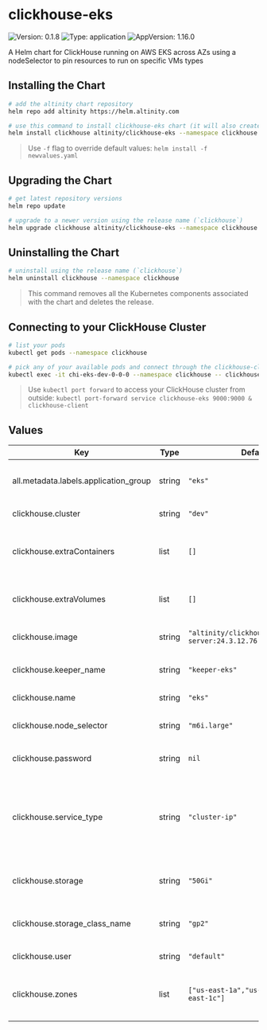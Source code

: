 # clickhouse-eks

![Version: 0.1.8](https://img.shields.io/badge/Version-0.1.8-informational?style=flat-square) ![Type: application](https://img.shields.io/badge/Type-application-informational?style=flat-square) ![AppVersion: 1.16.0](https://img.shields.io/badge/AppVersion-1.16.0-informational?style=flat-square)

A Helm chart for ClickHouse running on AWS EKS across AZs using a nodeSelector to pin resources to run on specific VMs types

## Installing the Chart

```sh
# add the altinity chart repository
helm repo add altinity https://helm.altinity.com

# use this command to install clickhouse-eks chart (it will also create a `clickhouse` namespace)
helm install clickhouse altinity/clickhouse-eks --namespace clickhouse --create-namespace
```

> Use `-f` flag to override default values: `helm install -f newvalues.yaml`

## Upgrading the Chart
```sh
# get latest repository versions
helm repo update

# upgrade to a newer version using the release name (`clickhouse`)
helm upgrade clickhouse altinity/clickhouse-eks --namespace clickhouse
```

## Uninstalling the Chart

```sh
# uninstall using the release name (`clickhouse`)
helm uninstall clickhouse --namespace clickhouse
```

> This command removes all the Kubernetes components associated with the chart and deletes the release.

## Connecting to your ClickHouse Cluster

```sh
# list your pods
kubectl get pods --namespace clickhouse

# pick any of your available pods and connect through the clickhouse-client
kubectl exec -it chi-eks-dev-0-0-0 --namespace clickhouse -- clickhouse-client
```

> Use `kubectl port forward` to access your ClickHouse cluster from outside: `kubectl port-forward service clickhouse-eks 9000:9000 & clickhouse-client`

## Values

| Key | Type | Default | Description |
|-----|------|---------|-------------|
| all.metadata.labels.application_group | string | `"eks"` | The name of the application group |
| clickhouse.cluster | string | `"dev"` | Cluster name |
| clickhouse.extraContainers | list | `[]` | Extra containers for clickhouse pods |
| clickhouse.extraVolumes | list | `[]` | Extra volumes for clickhouse pods |
| clickhouse.image | string | `"altinity/clickhouse-server:24.3.12.76.altinitystable"` | ClickHouse server image |
| clickhouse.keeper_name | string | `"keeper-eks"` | Name of the keeper cluster |
| clickhouse.name | string | `"eks"` | Metadata name |
| clickhouse.node_selector | string | `"m6i.large"` | AWS instance type |
| clickhouse.password | string | `nil` | ClickHouse user password |
| clickhouse.service_type | string | `"cluster-ip"` | Possible service types are `cluster-ip`, `internal-loadbalancer` and `external-loadbalancer` |
| clickhouse.storage | string | `"50Gi"` | Storage size for ClickHouse data |
| clickhouse.storage_class_name | string | `"gp2"` | Storage class for ClickHouse data |
| clickhouse.user | string | `"default"` | ClickHouse user name |
| clickhouse.zones | list | `["us-east-1a","us-east-1a","us-east-1c"]` | AWS availability zones for creating replicas |